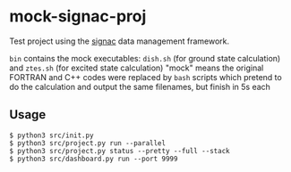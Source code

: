 # mock-signac-proj
Test project using the [signac](https://signac.io) data management framework.

`bin` contains the mock executables: `dish.sh` (for ground state calculation) and `ztes.sh` (for excited state calculation)
"mock" means the original FORTRAN and C++ codes were replaced by `bash` scripts which pretend to do the calculation and output the same filenames, but finish in 5s each

## Usage

```console
$ python3 src/init.py
$ python3 src/project.py run --parallel
$ python3 src/project.py status --pretty --full --stack
$ python3 src/dashboard.py run --port 9999
```
